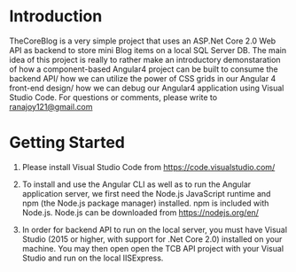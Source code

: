# Introduction 
TheCoreBlog is a very simple project that uses an ASP.Net Core 2.0 Web API as backend to store mini Blog items on a local SQL Server DB. The main idea of this project is really to rather make an introductory demonstaration of how a component-based Angular4 project can be built to consume the backend API/ how we can utilize the power of CSS grids in our Angular 4 front-end design/ how we can debug our Angular4 application using Visual Studio Code. For questions or comments, please write to ranajoy121@gmail.com

# Getting Started

1.	Please install Visual Studio Code from https://code.visualstudio.com/
2.	To install and use the Angular CLI as well as to run the Angular application server, we first need the Node.js JavaScript runtime and npm (the Node.js package manager) installed. npm is included with Node.js. Node.js can be downloaded from https://nodejs.org/en/

3.	In order for backend API to run on the local server, you must have Visual Studio (2015 or higher, with support for .Net Core 2.0) installed on your machine. You may then open open the TCB API project with your Visual Studio and run on the local IISExpress. 


